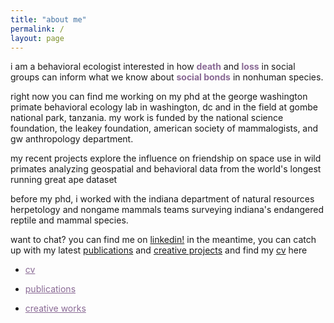 ```yaml
---
title: "about me"
permalink: /
layout: page
--- 
```


i am a behavioral ecologist interested in how <span style="color: #8A6A95; font-weight: bold;">**death**</span> and <span style="color: #8A6A95; font-weight: bold; ">**loss**</span> in social groups can inform what we know about <span style="color: #8A6A95; font-weight: bold; ">**social bonds**</span> in nonhuman species. 

right now you can find me working on my phd at the george washington primate behavioral ecology lab in washington, dc and in the field at gombe national park, tanzania. my work is funded by the national science foundation, the leakey foundation, american society of mammalogists, and gw anthropology department.

my recent projects explore the influence on friendship on space use in wild primates analyzing geospatial and behavioral data from the world's longest running great ape dataset

before my phd, i worked with the indiana department of natural resources herpetology and nongame mammals teams surveying indiana's endangered reptile and mammal species.  

want to chat? you can find me on [linkedin!](https://www.linkedin.com/in/abigail-mcclain) in the meantime, you can catch up with my latest [publications](https://armcclain.github.io/publications/) and [creative projects](https://armcclain.github.io/creative%20works/) and find my [cv](https://github.com/user-attachments/files/18370120/McClain_Abigail_2pg_CV_JAN_2025.pdf) here


- <a href="(https://github.com/user-attachments/files/18370120/McClain_Abigail_2pg_CV_JAN_2025.pdf)" style="color: #8A6A95;">cv</a>

- <a href="https://armcclain.github.io/publications/" style="color: #8A6A95;">publications</a>

- <a href="(https://armcclain.github.io/creative%20works/)" style="color: #8A6A95;">creative works</a> 

